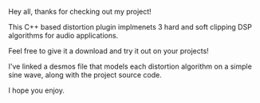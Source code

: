 Hey all, thanks for checking out my project! 

This C++ based distortion plugin implmenets 3 hard and soft clipping DSP algorithms for audio applications. 

Feel free to give it a download and try it out on your projects!

I've linked a desmos file that models each distortion algorithm on a simple sine wave, along with the project source code.

I hope you enjoy.
